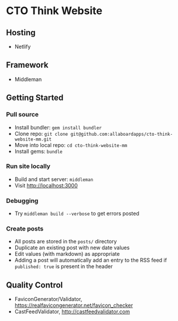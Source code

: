 # CTO Think Website

## Hosting

* Netlify

## Framework

* Middleman

## Getting Started

### Pull source

* Install bundler: `gem install bundler`
* Clone repo: `git clone git@github.com:allaboardapps/cto-think-website-mm.git`
* Move into local repo: `cd cto-think-website-mm`
* Install gems: `bundle`

### Run site locally

* Build and start server: `middleman`
* Visit [http://localhost:3000](http://localhost:3000)

### Debugging

* Try `middleman build --verbose` to get errors posted

### Create posts

* All posts are stored in the `posts/` directory
* Duplicate an existing post with new date values
* Edit values (with markdown) as appropriate
* Adding a post will automatically add an entry to the RSS feed if `published: true` is present in the header

## Quality Control

* FaviconGenerator/Validator, https://realfavicongenerator.net/favicon_checker
* CastFeedValidator, http://castfeedvalidator.com
